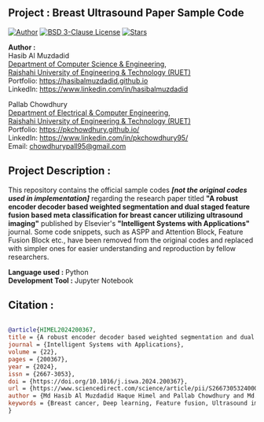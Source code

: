## Project : Breast Ultrasound Paper Sample Code
[![Author](https://img.shields.io/badge/Author-Hasib%20Al%20Muzdadid-brightgreen)](https://github.com/HasibAlMuzdadid)
[![BSD 3-Clause License](https://img.shields.io/github/license/hasibalmuzdadid/Breast-Ultrasound?style=flat&color=orange)](https://github.com/HasibAlMuzdadid/Breast-Ultrasound/blob/main/LICENSE)
[![Stars](https://img.shields.io/github/stars/hasibalmuzdadid/Breast-Ultrasound?style=social)](https://github.com/HasibAlMuzdadid/Breast-Ultrasound/stargazers)

**Author :** </br>
Hasib Al Muzdadid</br>
[Department of Computer Science & Engineering](https://www.cse.ruet.ac.bd/), </br>
[Rajshahi University of Engineering & Technology (RUET)](https://www.ruet.ac.bd/) </br>
Portfolio: https://hasibalmuzdadid.github.io  </br> 
LinkedIn: https://www.linkedin.com/in/hasibalmuzdadid  </br> 


Pallab Chowdhury</br>
[Department of Electrical & Computer Engineering](https://www.ece.ruet.ac.bd/), </br>
[Rajshahi University of Engineering & Technology (RUET)](https://www.ruet.ac.bd/) </br>
Portfolio: https://pkchowdhury.github.io/  </br> 
LinkedIn: https://www.linkedin.com/in/pkchowdhury95/  </br> 
Email: chowdhurypall95@gmail.com

## Project Description :
This repository contains the official sample codes <b><i>[not the original codes used in implementation]</i></b> regarding the research paper titled <b>"A robust encoder decoder based weighted segmentation and dual staged feature fusion based meta classification for breast cancer utilizing ultrasound imaging"</b> published by Elsevier's <b>"Intelligent Systems with Applications"</b> journal. Some code snippets, such as ASPP and Attention Block, Feature Fusion Block etc., have been removed from the original codes and replaced with simpler ones for easier understanding and reproduction by fellow researchers.

**Language used :** Python  </br> 
**Development Tool :** Jupyter Notebook

## Citation :
```bibtex

@article{HIMEL2024200367,
title = {A robust encoder decoder based weighted segmentation and dual staged feature fusion based meta classification for breast cancer utilizing ultrasound imaging},
journal = {Intelligent Systems with Applications},
volume = {22},
pages = {200367},
year = {2024},
issn = {2667-3053},
doi = {https://doi.org/10.1016/j.iswa.2024.200367},
url = {https://www.sciencedirect.com/science/article/pii/S2667305324000437},
author = {Md Hasib Al Muzdadid Haque Himel and Pallab Chowdhury and Md. Al Mehedi Hasan},
keywords = {Breast cancer, Deep learning, Feature fusion, Ultrasound imaging, Segmentation, Classification, Medical image analysis}
}

```
